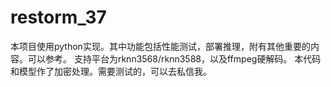 # restorm_37
本项目使用python实现。其中功能包括性能测试，部署推理，附有其他重要的内容。可以参考。
支持平台为rknn3568/rknn3588，以及ffmpeg硬解码。
本代码和模型作了加密处理。需要测试的，可以去私信我。
